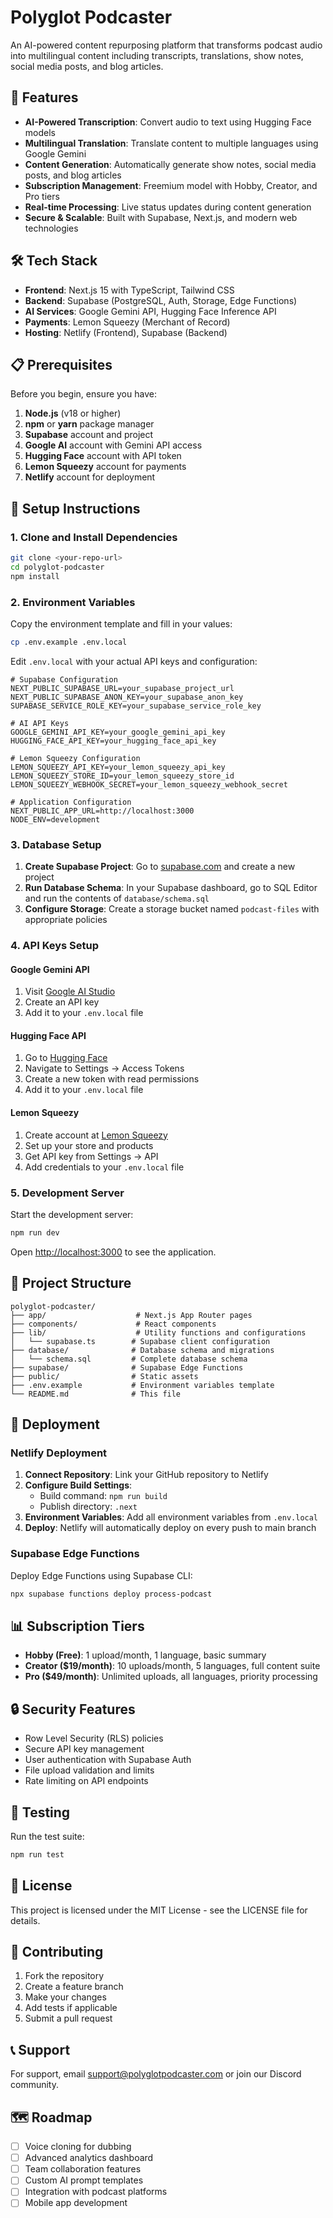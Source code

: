 # Polyglot Podcaster

An AI-powered content repurposing platform that transforms podcast audio into multilingual content including transcripts, translations, show notes, social media posts, and blog articles.

## 🚀 Features

- **AI-Powered Transcription**: Convert audio to text using Hugging Face models
- **Multilingual Translation**: Translate content to multiple languages using Google Gemini
- **Content Generation**: Automatically generate show notes, social media posts, and blog articles
- **Subscription Management**: Freemium model with Hobby, Creator, and Pro tiers
- **Real-time Processing**: Live status updates during content generation
- **Secure & Scalable**: Built with Supabase, Next.js, and modern web technologies

## 🛠️ Tech Stack

- **Frontend**: Next.js 15 with TypeScript, Tailwind CSS
- **Backend**: Supabase (PostgreSQL, Auth, Storage, Edge Functions)
- **AI Services**: Google Gemini API, Hugging Face Inference API
- **Payments**: Lemon Squeezy (Merchant of Record)
- **Hosting**: Netlify (Frontend), Supabase (Backend)

## 📋 Prerequisites

Before you begin, ensure you have:

1. **Node.js** (v18 or higher)
2. **npm** or **yarn** package manager
3. **Supabase** account and project
4. **Google AI** account with Gemini API access
5. **Hugging Face** account with API token
6. **Lemon Squeezy** account for payments
7. **Netlify** account for deployment

## 🔧 Setup Instructions

### 1. Clone and Install Dependencies

```bash
git clone <your-repo-url>
cd polyglot-podcaster
npm install
```

### 2. Environment Variables

Copy the environment template and fill in your values:

```bash
cp .env.example .env.local
```

Edit `.env.local` with your actual API keys and configuration:

```env
# Supabase Configuration
NEXT_PUBLIC_SUPABASE_URL=your_supabase_project_url
NEXT_PUBLIC_SUPABASE_ANON_KEY=your_supabase_anon_key
SUPABASE_SERVICE_ROLE_KEY=your_supabase_service_role_key

# AI API Keys
GOOGLE_GEMINI_API_KEY=your_google_gemini_api_key
HUGGING_FACE_API_KEY=your_hugging_face_api_key

# Lemon Squeezy Configuration
LEMON_SQUEEZY_API_KEY=your_lemon_squeezy_api_key
LEMON_SQUEEZY_STORE_ID=your_lemon_squeezy_store_id
LEMON_SQUEEZY_WEBHOOK_SECRET=your_lemon_squeezy_webhook_secret

# Application Configuration
NEXT_PUBLIC_APP_URL=http://localhost:3000
NODE_ENV=development
```

### 3. Database Setup

1. **Create Supabase Project**: Go to [supabase.com](https://supabase.com) and create a new project
2. **Run Database Schema**: In your Supabase dashboard, go to SQL Editor and run the contents of `database/schema.sql`
3. **Configure Storage**: Create a storage bucket named `podcast-files` with appropriate policies

### 4. API Keys Setup

#### Google Gemini API
1. Visit [Google AI Studio](https://ai.google.dev)
2. Create an API key
3. Add it to your `.env.local` file

#### Hugging Face API
1. Go to [Hugging Face](https://huggingface.co)
2. Navigate to Settings → Access Tokens
3. Create a new token with read permissions
4. Add it to your `.env.local` file

#### Lemon Squeezy
1. Create account at [Lemon Squeezy](https://lemonsqueezy.com)
2. Set up your store and products
3. Get API key from Settings → API
4. Add credentials to your `.env.local` file

### 5. Development Server

Start the development server:

```bash
npm run dev
```

Open [http://localhost:3000](http://localhost:3000) to see the application.

## 📁 Project Structure

```
polyglot-podcaster/
├── app/                    # Next.js App Router pages
├── components/             # React components
├── lib/                    # Utility functions and configurations
│   └── supabase.ts        # Supabase client configuration
├── database/              # Database schema and migrations
│   └── schema.sql         # Complete database schema
├── supabase/              # Supabase Edge Functions
├── public/                # Static assets
├── .env.example           # Environment variables template
└── README.md              # This file
```

## 🚀 Deployment

### Netlify Deployment

1. **Connect Repository**: Link your GitHub repository to Netlify
2. **Configure Build Settings**:
   - Build command: `npm run build`
   - Publish directory: `.next`
3. **Environment Variables**: Add all environment variables from `.env.local`
4. **Deploy**: Netlify will automatically deploy on every push to main branch

### Supabase Edge Functions

Deploy Edge Functions using Supabase CLI:

```bash
npx supabase functions deploy process-podcast
```

## 📊 Subscription Tiers

- **Hobby (Free)**: 1 upload/month, 1 language, basic summary
- **Creator ($19/month)**: 10 uploads/month, 5 languages, full content suite
- **Pro ($49/month)**: Unlimited uploads, all languages, priority processing

## 🔒 Security Features

- Row Level Security (RLS) policies
- Secure API key management
- User authentication with Supabase Auth
- File upload validation and limits
- Rate limiting on API endpoints

## 🧪 Testing

Run the test suite:

```bash
npm run test
```

## 📝 License

This project is licensed under the MIT License - see the LICENSE file for details.

## 🤝 Contributing

1. Fork the repository
2. Create a feature branch
3. Make your changes
4. Add tests if applicable
5. Submit a pull request

## 📞 Support

For support, email support@polyglotpodcaster.com or join our Discord community.

## 🗺️ Roadmap

- [ ] Voice cloning for dubbing
- [ ] Advanced analytics dashboard
- [ ] Team collaboration features
- [ ] Custom AI prompt templates
- [ ] Integration with podcast platforms
- [ ] Mobile app development
